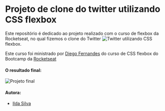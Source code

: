 # Projeto de clone do twitter utilizando CSS flexbox

Este repositório é dedicado ao projeto realizado com o curso de flexbox da Rocketseat, no qual fizemos o clone do Twitter ![Twitter](https://raw.githubusercontent.com/ildasilva/flexbox-rocketseat/master/images/favicon.svg) utilizando CSS flexbox.

Este curso foi ministrado por [Diego Fernandes](https://github.com/diego3g) do curso de CSS flexbox do Bootcamp da [Rocketseat](https://github.com/Rocketseat)

#### O resultado final:

![Projeto final](https://raw.githubusercontent.com/ildasilva/flexbox-rocketseat/blob/master/images/imagem-final-projeto.png)

#### Autora:

+ [Ilda Silva](https://linkedin.com/in/ilda-silva-neta/)

